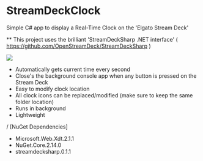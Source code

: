 # StreamDeckClock
Simple C# app to display a Real-Time Clock on the 'Elgato Stream Deck'


** This project uses the brilliant 'StreamDeckSharp .NET interface' ( https://github.com/OpenStreamDeck/StreamDeckSharp )


 ![](https://i.imgur.com/Jkvmgfk.jpg)


- Automatically gets current time every second
- Close's the background console app when any button is pressed on the Stream Deck
- Easy to modify clock location
- All clock icons can be replaced/modified (make sure to keep the same folder location)
- Runs in background
- Lightweight


/  [NuGet Dependencies]
  + Microsoft.Web.Xdt.2.1.1
  + NuGet.Core.2.14.0
  + streamdecksharp.0.1.1
 
 
 
